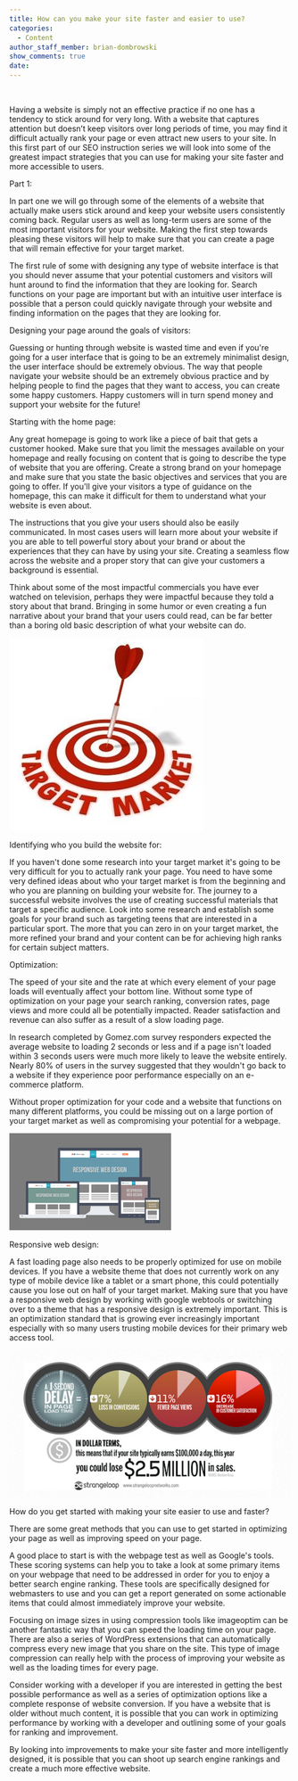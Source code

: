 ```yaml
---
title: How can you make your site faster and easier to use?
categories:
  - Content
author_staff_member: brian-dombrowski
show_comments: true
date:
---
```



&nbsp;

Having a website is simply not an effective practice if no one has a tendency to stick around for very long. With a website that captures attention but doesn’t keep visitors over long periods of time, you may find it difficult actually rank your page or even attract new users to your site. In this first part of our SEO instruction series we will look into some of the greatest impact strategies that you can use for making your site faster and more accessible to users.

Part 1:

In part one we will go through some of the elements of a website that actually make users stick around and keep your website users consistently coming back. Regular users as well as long-term users are some of the most important visitors for your website. Making the first step towards pleasing these visitors will help to make sure that you can create a page that will remain effective for your target market.

The first rule of some with designing any type of website interface is that you should never assume that your potential customers and visitors will hunt around to find the information that they are looking for. Search functions on your page are important but with an intuitive user interface is possible that a person could quickly navigate through your website and finding information on the pages that they are looking for.

Designing your page around the goals of visitors:

Guessing or hunting through website is wasted time and even if you're going for a user interface that is going to be an extremely minimalist design, the user interface should be extremely obvious. The way that people navigate your website should be an extremely obvious practice and by helping people to find the pages that they want to access, you can create some happy customers. Happy customers will in turn spend money and support your website for the future!

Starting with the home page:

Any great homepage is going to work like a piece of bait that gets a customer hooked. Make sure that you limit the messages available on your homepage and really focusing on content that is going to describe the type of website that you are offering. Create a strong brand on your homepage and make sure that you state the basic objectives and services that you are going to offer. If you'll give your visitors a type of guidance on the homepage, this can make it difficult for them to understand what your website is even about.

The instructions that you give your users should also be easily communicated. In most cases users will learn more about your website if you are able to tell powerful story about your brand or about the experiences that they can have by using your site. Creating a seamless flow across the website and a proper story that can give your customers a background is essential.

Think about some of the most impactful commercials you have ever watched on television, perhaps they were impactful because they told a story about that brand. Bringing in some humor or even creating a fun narrative about your brand that your users could read, can be far better than a boring old basic description of what your website can do.

![](/uploads/versions/31345-347x346-target-market-bullseye---x----347-346x---.JPG)

Identifying who you build the website for:

If you haven't done some research into your target market it's going to be very difficult for you to actually rank your page. You need to have some very defined ideas about who your target market is from the beginning and who you are planning on building your website for. The journey to a successful website involves the use of creating successful materials that target a specific audience. Look into some research and establish some goals for your brand such as targeting teens that are interested in a particular sport. The more that you can zero in on your target market, the more refined your brand and your content can be for achieving high ranks for certain subject matters.

Optimization:

The speed of your site and the rate at which every element of your page loads will eventually affect your bottom line. Without some type of optimization on your page your search ranking, conversion rates, page views and more could all be potentially impacted. Reader satisfaction and revenue can also suffer as a result of a slow loading page.

In research completed by Gomez.com survey responders expected the average website to loading 2 seconds or less and if a page isn't loaded within 3 seconds users were much more likely to leave the website entirely. Nearly 80% of users in the survey suggested that they wouldn't go back to a website if they experience poor performance especially on an e-commerce platform.

Without proper optimization for your code and a website that functions on many different platforms, you could be missing out on a large portion of your target market as well as compromising your potential for a webpage.

![](/uploads/versions/download---x----290-174x---.png)

Responsive web design:

A fast loading page also needs to be properly optimized for use on mobile devices. If you have a website theme that does not currently work on any type of mobile device like a tablet or a smart phone, this could potentially cause you lose out on half of your target market. Making sure that you have a responsive web design by working with google webtools or switching over to a theme that has a responsive design is extremely important. This is an optimization standard that is growing ever increasingly important especially with so many users trusting mobile devices for their primary web access tool.

![](/uploads/versions/fastsite1---x----560-293x---.png)

How do you get started with making your site easier to use and faster?

There are some great methods that you can use to get started in optimizing your page as well as improving speed on your page.

A good place to start is with the webpage test as well as Google's tools. These scoring systems can help you to take a look at some primary items on your webpage that need to be addressed in order for you to enjoy a better search engine ranking. These tools are specifically designed for webmasters to use and you can get a report generated on some actionable items that could almost immediately improve your website.

Focusing on image sizes in using compression tools like imageoptim can be another fantastic way that you can speed the loading time on your page. There are also a series of WordPress extensions that can automatically compress every new image that you share on the site. This type of image compression can really help with the process of improving your website as well as the loading times for every page.

Consider working with a developer if you are interested in getting the best possible performance as well as a series of optimization options like a complete response of website conversion. If you have a website that is older without much content, it is possible that you can work in optimizing performance by working with a developer and outlining some of your goals for ranking and improvement.

By looking into improvements to make your site faster and more intelligently designed, it is possible that you can shoot up search engine rankings and create a much more effective website.